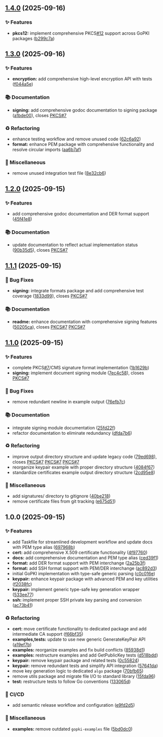 ## [1.4.0](https://github.com/jasoet/gopki/compare/v1.3.0...v1.4.0) (2025-09-16)


### ✨ Features

* **pkcs12:** implement comprehensive PKCS[#12](https://github.com/jasoet/gopki/issues/12) support across GoPKI packages ([b299c7a](https://github.com/jasoet/gopki/commit/b299c7a95ec25fffbeddd8a5e7e33594cf3b65bb))

## [1.3.0](https://github.com/jasoet/gopki/compare/v1.2.0...v1.3.0) (2025-09-16)


### ✨ Features

* **encryption:** add comprehensive high-level encryption API with tests ([f044a5e](https://github.com/jasoet/gopki/commit/f044a5e8f7aacf93349e0cfd74c94e944c50c704))


### 📚 Documentation

* **signing:** add comprehensive godoc documentation to signing package ([a1bde00](https://github.com/jasoet/gopki/commit/a1bde000546228419dcd91a40d326013cf4baa55)), closes [PKCS#7](https://github.com/jasoet/PKCS/issues/7)


### ♻️ Refactoring

* enhance testing workflow and remove unused code ([62c6a92](https://github.com/jasoet/gopki/commit/62c6a927634d3997f82cb889f9929dc4c933a6a5))
* **format:** enhance PEM package with comprehensive functionality and resolve circular imports ([aa6b7af](https://github.com/jasoet/gopki/commit/aa6b7af66934985006e07d778facf8fd4aa9c681))


### 🔧 Miscellaneous

* remove unused integration test file ([8e32cb6](https://github.com/jasoet/gopki/commit/8e32cb6c50aac2181e8bef6fd4e6fbd21214f0a3))

## [1.2.0](https://github.com/jasoet/gopki/compare/v1.1.1...v1.2.0) (2025-09-15)


### ✨ Features

* add comprehensive godoc documentation and DER format support ([45f41e8](https://github.com/jasoet/gopki/commit/45f41e8bdf1bc56b7634cd3bb000ea16171213fb))


### 📚 Documentation

* update documentation to reflect actual implementation status ([90b35d5](https://github.com/jasoet/gopki/commit/90b35d596990451d7e7197941aa3d7e4fedfef08)), closes [PKCS#7](https://github.com/jasoet/PKCS/issues/7)

## [1.1.1](https://github.com/jasoet/gopki/compare/v1.1.0...v1.1.1) (2025-09-15)


### 🐛 Bug Fixes

* **signing:** integrate formats package and add comprehensive test coverage ([1833d99](https://github.com/jasoet/gopki/commit/1833d994ad214728df1a573830784fc5857220e3)), closes [PKCS#7](https://github.com/jasoet/PKCS/issues/7)


### 📚 Documentation

* **readme:** enhance documentation with comprehensive signing features ([50205ca](https://github.com/jasoet/gopki/commit/50205caa1671e1d0b0335a685ad3b22eac9db7cd)), closes [PKCS#7](https://github.com/jasoet/PKCS/issues/7) [PKCS#7](https://github.com/jasoet/PKCS/issues/7)

## [1.1.0](https://github.com/jasoet/gopki/compare/v1.0.0...v1.1.0) (2025-09-15)


### ✨ Features

* complete PKCS[#7](https://github.com/jasoet/gopki/issues/7)/CMS signature format implementation ([1b1629b](https://github.com/jasoet/gopki/commit/1b1629b05e158c7bf071de02ad12c38098590f2d))
* **signing:** implement document signing module ([7ec4c58](https://github.com/jasoet/gopki/commit/7ec4c584e63e81e6971c7337676794b0b9e28b40)), closes [PKCS#7](https://github.com/jasoet/PKCS/issues/7)


### 🐛 Bug Fixes

* remove redundant newline in example output ([76efb7c](https://github.com/jasoet/gopki/commit/76efb7c5d0c6713344739e81a69f5c09cdaa523b))


### 📚 Documentation

* integrate signing module documentation ([25fd22f](https://github.com/jasoet/gopki/commit/25fd22f77e7bb6c6a46f45785e7dbb43e1f6c9e4))
* refactor documentation to eliminate redundancy ([dfda7b6](https://github.com/jasoet/gopki/commit/dfda7b6aaef1070c6c832fc583bcc0221405d9a8))


### ♻️ Refactoring

* improve output directory structure and update legacy code ([79ed698](https://github.com/jasoet/gopki/commit/79ed6985a5bf23f816796257a2e40f9a92308002)), closes [PKCS#7](https://github.com/jasoet/PKCS/issues/7) [PKCS#7](https://github.com/jasoet/PKCS/issues/7) [PKCS#7](https://github.com/jasoet/PKCS/issues/7)
* reorganize keypair example with proper directory structure ([4084f67](https://github.com/jasoet/gopki/commit/4084f672db248e98a748ede8e3ce14cdec5050ac))
* standardize certificates example output directory structure ([2cd95e8](https://github.com/jasoet/gopki/commit/2cd95e8553aabac17fa5aabe7471707a6c6e0025))


### 🔧 Miscellaneous

* add signatures/ directory to gitignore ([40be218](https://github.com/jasoet/gopki/commit/40be2188e57ddc77080fd58f9d456023c2e4bf2e))
* remove certificate files from git tracking ([e675d51](https://github.com/jasoet/gopki/commit/e675d51b0687af63da074c192259855541c3d76c))

## 1.0.0 (2025-09-15)


### ✨ Features

* add Taskfile for streamlined development workflow and update docs with PEM type alias ([697968b](https://github.com/jasoet/gopki/commit/697968b6b1f2858f4e5ffc5d320b465cafb2a6bd))
* **cert:** add comprehensive X.509 certificate functionality ([4f97760](https://github.com/jasoet/gopki/commit/4f97760fa4889cdb8f060dd314d6f5c2a742c721))
* **docs:** add comprehensive documentation and PEM type alias ([ced39f1](https://github.com/jasoet/gopki/commit/ced39f17da3441623c9a297e8228c58ffc09ca4f))
* **format:** add DER format support with PEM interchange ([2a25b3f](https://github.com/jasoet/gopki/commit/2a25b3fe9362980bb83b1e53c82d623ca501d206))
* **format:** add SSH format support with PEM/DER interchange ([ac892d3](https://github.com/jasoet/gopki/commit/ac892d3198673d204bca4eda63d228de030bcb8d))
* initial GoPKI implementation with type-safe generic parsing ([c0c016e](https://github.com/jasoet/gopki/commit/c0c016e3b1692fac8d34fde2365d97a1fed25bc6))
* **keypair:** enhance keypair package with advanced PEM and key utilities ([f2038fc](https://github.com/jasoet/gopki/commit/f2038fc09eedad8e16180ba7f5e5d8bcee61aaff))
* **keypair:** implement generic type-safe key generation wrapper ([533ee77](https://github.com/jasoet/gopki/commit/533ee77f6d3e69ddc78e16ca63fed8e7596d6639))
* **ssh:** implement proper SSH private key parsing and conversion ([ac73b41](https://github.com/jasoet/gopki/commit/ac73b41acf3c64cdbf75445efd9ef82e18e81ba2))


### ♻️ Refactoring

* **cert:** move certificate functionality to dedicated package and add intermediate CA support ([f66bf35](https://github.com/jasoet/gopki/commit/f66bf3542437128682a27c5dfd7b88e9eea7dc54))
* **examples,tests:** update to use new generic GenerateKeyPair API ([a19ef7b](https://github.com/jasoet/gopki/commit/a19ef7b04c923e38ef949591796d00ebbac90a3b))
* **examples:** reorganize examples and fix build conflicts ([85938d1](https://github.com/jasoet/gopki/commit/85938d167b57262bfa07e78844b3e6766f58e700))
* **examples:** restructure examples and add GetPublicKey tests ([d518bdd](https://github.com/jasoet/gopki/commit/d518bdd7f3581f01d0196d439431dacc619bb90b))
* **keypair:** remove keypair package and related tests ([0c55824](https://github.com/jasoet/gopki/commit/0c5582416c2f1cc48ac2bef5baba4ce25b8edffa))
* **keypair:** remove redundant tests and simplify API integration ([57641da](https://github.com/jasoet/gopki/commit/57641da29807fff8c3bc24d5b766a7e00492c171))
* move key generation logic to dedicated `algo` package ([70bfb65](https://github.com/jasoet/gopki/commit/70bfb65adad1ce1f1f0946be61e631d4b39f9fa9))
* remove utils package and migrate file I/O to standard library ([15fda96](https://github.com/jasoet/gopki/commit/15fda9628829442c4696a23ff30fd6c1a2fdbd42))
* **test:** restructure tests to follow Go conventions ([133065d](https://github.com/jasoet/gopki/commit/133065d51b0a723444ea7a2544f6ee693e28786b))


### 👷 CI/CD

* add semantic release workflow and configuration ([e9fd2d5](https://github.com/jasoet/gopki/commit/e9fd2d51a2e9771fc1722f0f23b0ccec208ace62))


### 🔧 Miscellaneous

* **examples:** remove outdated `gopki-examples` file ([5bd0dc0](https://github.com/jasoet/gopki/commit/5bd0dc089f165c76ea1881dd2f008d7a65b761f6))
